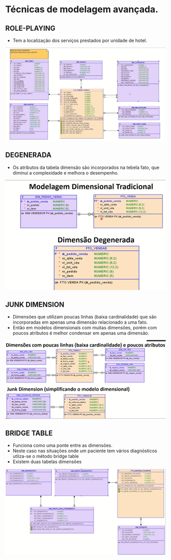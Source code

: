 # Técnicas de modelagem avançada.

## ROLE-PLAYING

*   Tem a localização dos serviços prestados por unidade de hotel.

<img src="./img/ROLE-PLAYING.png">

## DEGENERADA

*   Os atributos da tabela dimensão são incorporados na tebela fato, que diminui a complexidade e melhora o desempenho.

<img src="./img/DEGENERADA.png">

##  JUNK DIMENSION 

*   Dimensões que utilizam poucas linhas (baixa cardinalidade) que são incorporadas em apenas uma dimensão relacionado a uma fato.
*   Então em modelos dimensionais com muitas dimensões, porém com poucos atributos é melhor condensar em apenas uma dimensão.

<img src="./img/JUNK-DIMENSION.png">

##  BRIDGE TABLE

*   Funciona como uma ponte entre as dimensões.
*   Neste caso nas situações onde um paciente tem vários diagnósticos utliza-se o método bridge table
*   Existem duas tabelas dimensões

<img src="./img/BRIDGE-TABLE.png">